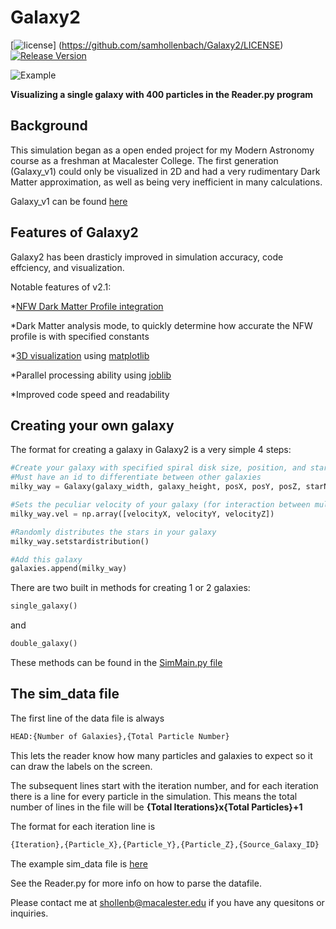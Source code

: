 # Galaxy2

[![license](https://img.shields.io/badge/license-MIT-brightgreen.svg?style=flat)]
(https://github.com/samhollenbach/Galaxy2/LICENSE)
[![Release Version](https://img.shields.io/badge/release-2.1-red.svg)](https://github.com/Tencent/mars/releases)


![Example](resources/galaxy2.gif "Example Galaxy shown with the Reader.py with 400 particles")

**Visualizing a single galaxy with 400 particles in the Reader.py program** 

## Background

This simulation began as a open ended project for my Modern Astronomy course as a freshman at Macalester College. The first generation (Galaxy_v1) could only be visualized in 2D and had a very rudimentary Dark Matter approximation, as well as being very inefficient in many calculations. 

Galaxy_v1 can be found [here](https://github.com/samhollenbach/Galaxy)

## Features of Galaxy2

Galaxy2 has been drasticly improved in simulation accuracy, code effciency, and visualization.


Notable features of v2.1:

*[NFW Dark Matter Profile integration](https://en.wikipedia.org/wiki/Navarro%E2%80%93Frenk%E2%80%93White_profile)

*Dark Matter analysis mode, to quickly determine how accurate the NFW profile is with specified constants

*[3D visualization](https://github.com/samhollenbach/Galaxy2/blob/master/Reader.py) using [matplotlib](http://matplotlib.org/)

*Parallel processing ability using [joblib](https://pythonhosted.org/joblib/)

*Improved code speed and readability

## Creating your own galaxy

The format for creating a galaxy in Galaxy2 is a very simple 4 steps:

```python
#Create your galaxy with specified spiral disk size, position, and star number
#Must have an id to differentiate between other galaxies
milky_way = Galaxy(galaxy_width, galaxy_height, posX, posY, posZ, starNum, id)
```

```python
#Sets the peculiar velocity of your galaxy (for interaction between multiple galaxies)
milky_way.vel = np.array([velocityX, velocityY, velocityZ])
```

```python
#Randomly distributes the stars in your galaxy 
milky_way.setstardistribution() 
```

```python
#Add this galaxy
galaxies.append(milky_way)
```

There are two built in methods for creating 1 or 2 galaxies:
```python
single_galaxy()
```
and
```python
double_galaxy()
```
These methods can be found in the [SimMain.py file](https://github.com/samhollenbach/Galaxy2/blob/master/SimMain.py)

## The sim_data file

The first line of the data file is always
```python
HEAD:{Number of Galaxies},{Total Particle Number}
```
This lets the reader know how many particles and galaxies to expect so it can draw the labels on the screen.


The subsequent lines start with the iteration number, and for each iteration there is a line for every particle in the simulation. This means the total number of lines in the file will be **{Total Iterations}x{Total Particles}+1**

The format for each iteration line is
```python
{Iteration},{Particle_X},{Particle_Y},{Particle_Z},{Source_Galaxy_ID}
```

The example sim_data file is [here](https://github.com/samhollenbach/Galaxy2/blob/master/sim_data.txt)

See the Reader.py for more info on how to parse the datafile.


Please contact me at shollenb@macalester.edu if you have any quesitons or inquiries.
